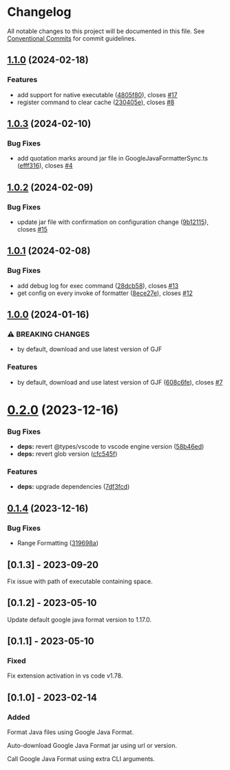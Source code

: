# Changelog

All notable changes to this project will be documented in this file. See
[Conventional Commits](https://conventionalcommits.org) for commit guidelines.

## [1.1.0](https://github.com/JoseVSeb/google-java-format-for-vs-code/compare/v1.0.3...v1.1.0) (2024-02-18)


### Features

* add support for native executable ([4805f80](https://github.com/JoseVSeb/google-java-format-for-vs-code/commit/4805f80b444f7efe9ffda3f64ca3443ba84851ce)), closes [#17](https://github.com/JoseVSeb/google-java-format-for-vs-code/issues/17)
* register command to clear cache ([230405e](https://github.com/JoseVSeb/google-java-format-for-vs-code/commit/230405e7bd7606bf3237db8cd3a2a14443495580)), closes [#8](https://github.com/JoseVSeb/google-java-format-for-vs-code/issues/8)

## [1.0.3](https://github.com/JoseVSeb/google-java-format-for-vs-code/compare/v1.0.2...v1.0.3) (2024-02-10)


### Bug Fixes

* add quotation marks around jar file in GoogleJavaFormatterSync.ts ([efff316](https://github.com/JoseVSeb/google-java-format-for-vs-code/commit/efff316a0732f7c6dce1e05f446ad11145f5a1c4)), closes [#4](https://github.com/JoseVSeb/google-java-format-for-vs-code/issues/4)

## [1.0.2](https://github.com/JoseVSeb/google-java-format-for-vs-code/compare/v1.0.1...v1.0.2) (2024-02-09)


### Bug Fixes

* update jar file with confirmation on configuration change ([9b12115](https://github.com/JoseVSeb/google-java-format-for-vs-code/commit/9b1211577ad16655ea9a7de8c75479ec370c6e0a)), closes [#15](https://github.com/JoseVSeb/google-java-format-for-vs-code/issues/15)

## [1.0.1](https://github.com/JoseVSeb/google-java-format-for-vs-code/compare/v1.0.0...v1.0.1) (2024-02-08)


### Bug Fixes

* add debug log for exec command ([28dcb58](https://github.com/JoseVSeb/google-java-format-for-vs-code/commit/28dcb58372013f6be4ce19d6ec4c30bb5053eda7)), closes [#13](https://github.com/JoseVSeb/google-java-format-for-vs-code/issues/13)
* get config on every invoke of formatter ([8ece27e](https://github.com/JoseVSeb/google-java-format-for-vs-code/commit/8ece27e979fc80283ca5d0fde1d76c4d52a672a8)), closes [#12](https://github.com/JoseVSeb/google-java-format-for-vs-code/issues/12)

## [1.0.0](https://github.com/JoseVSeb/google-java-format-for-vs-code/compare/v0.2.0...v1.0.0) (2024-01-16)


### ⚠ BREAKING CHANGES

* by default, download and use latest version of GJF

### Features

* by default, download and use latest version of GJF ([608c6fe](https://github.com/JoseVSeb/google-java-format-for-vs-code/commit/608c6fe2f661d7211f8e18a191813b7dd95cc9e3)), closes [#7](https://github.com/JoseVSeb/google-java-format-for-vs-code/issues/7)

# [0.2.0](https://github.com/JoseVSeb/google-java-format-for-vs-code/compare/v0.1.4...v0.2.0) (2023-12-16)


### Bug Fixes

* **deps:** revert @types/vscode to vscode engine version ([58b46ed](https://github.com/JoseVSeb/google-java-format-for-vs-code/commit/58b46edef821f3eac2eb6168c37ecb5691964b42))
* **deps:** revert glob version ([cfc545f](https://github.com/JoseVSeb/google-java-format-for-vs-code/commit/cfc545f3b622455615ea534704e7ae8d8b71ddde))


### Features

* **deps:** upgrade dependencies ([7df3fcd](https://github.com/JoseVSeb/google-java-format-for-vs-code/commit/7df3fcd00f37d63226bafd0317b75ddf6a862338))

## [0.1.4](https://github.com/JoseVSeb/google-java-format-for-vs-code/compare/v0.1.3...v0.1.4) (2023-12-16)


### Bug Fixes

* Range Formatting ([319698a](https://github.com/JoseVSeb/google-java-format-for-vs-code/commit/319698aa8b12c86bedbfcbf7d97588044b1086e9))

## [0.1.3] - 2023-09-20

Fix issue with path of executable containing space.

## [0.1.2] - 2023-05-10

Update default google java format version to 1.17.0.

## [0.1.1] - 2023-05-10

### Fixed

Fix extension activation in vs code v1.78.

## [0.1.0] - 2023-02-14

### Added

Format Java files using Google Java Format.

Auto-download Google Java Format jar using url or version.

Call Google Java Format using extra CLI arguments.
